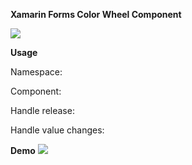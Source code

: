 
**Xamarin Forms Color Wheel Component**

<a href="https://www.nuget.org/packages/Utmdev.Xf.Switch/" target="_blank"><img src="https://img.shields.io/nuget/v/Utmdev.Xf.Switch?style=for-the-badge"/></a>

**Usage**

Namespace:

Component:
                                
Handle release:      

Handle value changes:                       

**Demo**
<img src="https://github.com/utmdev/xf.color_wheel/blob/master/Component/Demo/color_wheel.gif">
